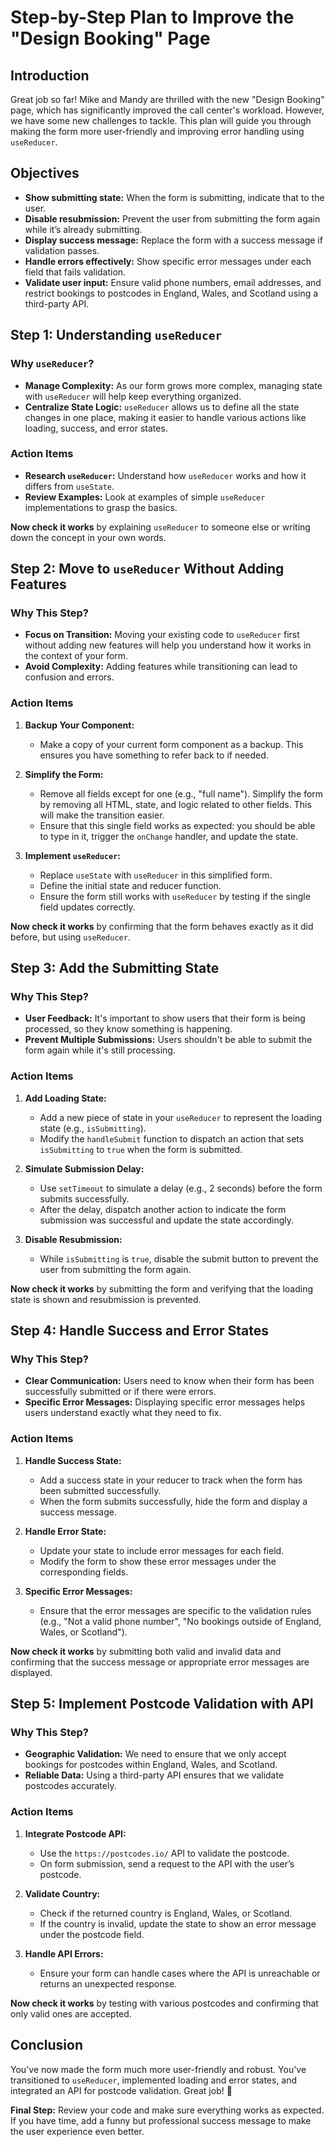 # Step-by-Step Plan to Improve the "Design Booking" Page

## Introduction

Great job so far! Mike and Mandy are thrilled with the new "Design Booking" page, which has significantly improved the call center's workload. However, we have some new challenges to tackle. This plan will guide you through making the form more user-friendly and improving error handling using `useReducer`.

## Objectives

- **Show submitting state:** When the form is submitting, indicate that to the user.
- **Disable resubmission:** Prevent the user from submitting the form again while it’s already submitting.
- **Display success message:** Replace the form with a success message if validation passes.
- **Handle errors effectively:** Show specific error messages under each field that fails validation.
- **Validate user input:** Ensure valid phone numbers, email addresses, and restrict bookings to postcodes in England, Wales, and Scotland using a third-party API.

## Step 1: Understanding `useReducer`

### Why `useReducer`?
- **Manage Complexity:** As our form grows more complex, managing state with `useReducer` will help keep everything organized.
- **Centralize State Logic:** `useReducer` allows us to define all the state changes in one place, making it easier to handle various actions like loading, success, and error states.

### Action Items
- **Research `useReducer`:** Understand how `useReducer` works and how it differs from `useState`.
- **Review Examples:** Look at examples of simple `useReducer` implementations to grasp the basics.

**Now check it works** by explaining `useReducer` to someone else or writing down the concept in your own words.

## Step 2: Move to `useReducer` Without Adding Features

### Why This Step?
- **Focus on Transition:** Moving your existing code to `useReducer` first without adding new features will help you understand how it works in the context of your form.
- **Avoid Complexity:** Adding features while transitioning can lead to confusion and errors.

### Action Items
1. **Backup Your Component:**
   - Make a copy of your current form component as a backup. This ensures you have something to refer back to if needed.
   
2. **Simplify the Form:**
   - Remove all fields except for one (e.g., "full name"). Simplify the form by removing all HTML, state, and logic related to other fields. This will make the transition easier.
   - Ensure that this single field works as expected: you should be able to type in it, trigger the `onChange` handler, and update the state.

3. **Implement `useReducer`:**
   - Replace `useState` with `useReducer` in this simplified form.
   - Define the initial state and reducer function.
   - Ensure the form still works with `useReducer` by testing if the single field updates correctly.

**Now check it works** by confirming that the form behaves exactly as it did before, but using `useReducer`.

## Step 3: Add the Submitting State

### Why This Step?
- **User Feedback:** It's important to show users that their form is being processed, so they know something is happening.
- **Prevent Multiple Submissions:** Users shouldn't be able to submit the form again while it's still processing.

### Action Items
1. **Add Loading State:**
   - Add a new piece of state in your `useReducer` to represent the loading state (e.g., `isSubmitting`).
   - Modify the `handleSubmit` function to dispatch an action that sets `isSubmitting` to `true` when the form is submitted.

2. **Simulate Submission Delay:**
   - Use `setTimeout` to simulate a delay (e.g., 2 seconds) before the form submits successfully.
   - After the delay, dispatch another action to indicate the form submission was successful and update the state accordingly.

3. **Disable Resubmission:**
   - While `isSubmitting` is `true`, disable the submit button to prevent the user from submitting the form again.

**Now check it works** by submitting the form and verifying that the loading state is shown and resubmission is prevented.

## Step 4: Handle Success and Error States

### Why This Step?
- **Clear Communication:** Users need to know when their form has been successfully submitted or if there were errors.
- **Specific Error Messages:** Displaying specific error messages helps users understand exactly what they need to fix.

### Action Items
1. **Handle Success State:**
   - Add a success state in your reducer to track when the form has been submitted successfully.
   - When the form submits successfully, hide the form and display a success message.

2. **Handle Error State:**
   - Update your state to include error messages for each field.
   - Modify the form to show these error messages under the corresponding fields.

3. **Specific Error Messages:**
   - Ensure that the error messages are specific to the validation rules (e.g., "Not a valid phone number", "No bookings outside of England, Wales, or Scotland").

**Now check it works** by submitting both valid and invalid data and confirming that the success message or appropriate error messages are displayed.

## Step 5: Implement Postcode Validation with API

### Why This Step?
- **Geographic Validation:** We need to ensure that we only accept bookings for postcodes within England, Wales, and Scotland.
- **Reliable Data:** Using a third-party API ensures that we validate postcodes accurately.

### Action Items
1. **Integrate Postcode API:**
   - Use the `https://postcodes.io/` API to validate the postcode.
   - On form submission, send a request to the API with the user’s postcode.

2. **Validate Country:**
   - Check if the returned country is England, Wales, or Scotland.
   - If the country is invalid, update the state to show an error message under the postcode field.

3. **Handle API Errors:**
   - Ensure your form can handle cases where the API is unreachable or returns an unexpected response.

**Now check it works** by testing with various postcodes and confirming that only valid ones are accepted.

## Conclusion

You've now made the form much more user-friendly and robust. You've transitioned to `useReducer`, implemented loading and error states, and integrated an API for postcode validation. Great job! 🎉

**Final Step:** Review your code and make sure everything works as expected. If you have time, add a funny but professional success message to make the user experience even better.
